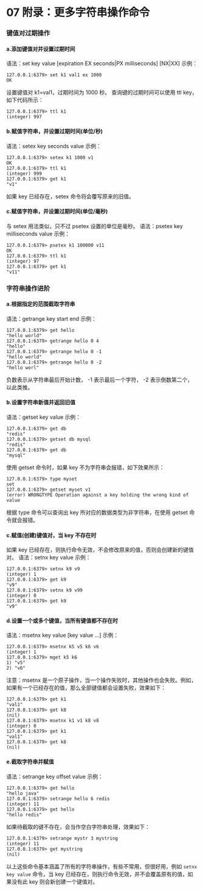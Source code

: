# 07 附录：更多字符串操作命令

### 键值对过期操作

#### a.添加键值对并设置过期时间

语法：set key value \[expiration EX seconds|PX milliseconds\] \[NX|XX\] 示例：

```shell
127.0.0.1:6379> set k1 val1 ex 1000
OK
```

设置键值对 k1=val1，过期时间为 1000 秒。 查询键的过期时间可以使用 ttl key，如下代码所示：

```shell
127.0.0.1:6379> ttl k1
(integer) 997
```

#### b.赋值字符串，并设置过期时间(单位/秒)

语法：setex key seconds value 示例：

```shell
127.0.0.1:6379> setex k1 1000 v1
OK
127.0.0.1:6379> ttl k1
(integer) 999
127.0.0.1:6379> get k1
"v1"
```

如果 key 已经存在，setex 命令将会覆写原来的旧值。

#### c.赋值字符串，并设置过期时间(单位/毫秒)

与 setex 用法类似，只不过 psetex 设置的单位是毫秒。 语法：psetex key milliseconds value 示例：

```shell
127.0.0.1:6379> psetex k1 100000 v11
OK
127.0.0.1:6379> ttl k1
(integer) 97
127.0.0.1:6379> get k1
"v11"
```

### 字符串操作进阶

#### a.根据指定的范围截取字符串

语法：getrange key start end 示例：

```shell
127.0.0.1:6379> get hello
"hello world"
127.0.0.1:6379> getrange hello 0 4
"hello"
127.0.0.1:6379> getrange hello 0 -1
"hello world"
127.0.0.1:6379> getrange hello 0 -2
"hello worl"
```

负数表示从字符串最后开始计数， -1 表示最后一个字符， -2 表示倒数第二个，以此类推。

#### b.设置字符串新值并返回旧值

语法：getset key value 示例：

```shell
127.0.0.1:6379> get db
"redis"
127.0.0.1:6379> getset db mysql
"redis"
127.0.0.1:6379> get db
"mysql"
```

使用 getset 命令时，如果 key 不为字符串会报错，如下效果所示：

```shell
127.0.0.1:6379> type myset
set
127.0.0.1:6379> getset myset v1
(error) WRONGTYPE Operation against a key holding the wrong kind of value
```

根据 type 命令可以查询出 key 所对应的数据类型为非字符串，在使用 getset 命令就会报错。

#### c.赋值(创建)键值对，当 key 不存在时

如果 key 已经存在，则执行命令无效，不会修改原来的值，否则会创建新的键值对。 语法：setnx key value 示例：

```shell
127.0.0.1:6379> setnx k9 v9
(integer) 1
127.0.0.1:6379> get k9
"v9"
127.0.0.1:6379> setnx k9 v99
(integer) 0
127.0.0.1:6379> get k9
"v9"
```

#### d.设置一个或多个键值，当所有键值都不存在时

语法：msetnx key value \[key value …\] 示例：

```shell
127.0.0.1:6379> msetnx k5 v5 k6 v6
(integer) 1
127.0.0.1:6379> mget k5 k6
1) "v5"
2) "v6"
```

注意：msetnx 是一个原子操作，当一个操作失败时，其他操作也会失败。例如，如果有一个已经存在的值，那么全部键值都会设置失败，效果如下：

```shell
127.0.0.1:6379> get k1
"val1"
127.0.0.1:6379> get k8
(nil)
127.0.0.1:6379> msetnx k1 v1 k8 v8
(integer) 0
127.0.0.1:6379> get k1
"val1"
127.0.0.1:6379> get k8
(nil)
```

#### e.截取字符串并赋值

语法：setrange key offset value 示例：

```shell
127.0.0.1:6379> get hello
"hello java"
127.0.0.1:6379> setrange hello 6 redis
(integer) 11
127.0.0.1:6379> get hello
"hello redis"
```

如果待截取的键不存在，会当作空白字符串处理，效果如下：

```shell
127.0.0.1:6379> setrange mystr 3 mystring
(integer) 11
127.0.0.1:6379> get mystring
(nil)
```

以上这些命令基本涵盖了所有的字符串操作，有些不常用，但很好用，例如 `setnx key value` 命令，当 key 已经存在，则执行命令无效，并不会覆盖原有的值，如果没有此 key 则会新创建一个键值对。
